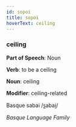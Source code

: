 ```yaml
---
id: sopoi
title: sopoi
hoverText: ceiling
---
```


### ceiling

**Part of Speech**: Noun

**Verb**: to be a ceiling

**Noun**: ceiling

**Modifier**: ceiling-related

Basque sabai /s̺abai̯/

*Basque Language Family*